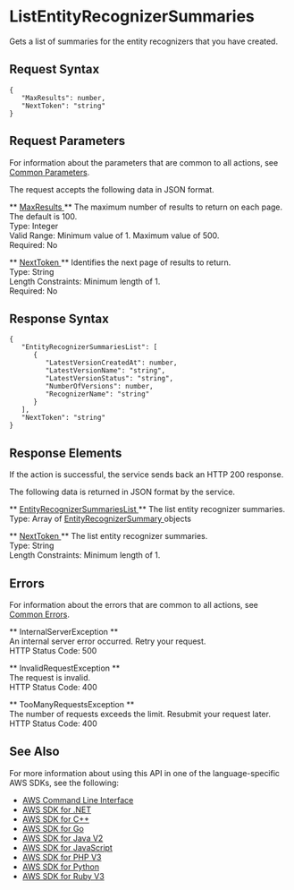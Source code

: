 # ListEntityRecognizerSummaries<a name="API_ListEntityRecognizerSummaries"></a>

Gets a list of summaries for the entity recognizers that you have created\.

## Request Syntax<a name="API_ListEntityRecognizerSummaries_RequestSyntax"></a>

```
{
   "MaxResults": number,
   "NextToken": "string"
}
```

## Request Parameters<a name="API_ListEntityRecognizerSummaries_RequestParameters"></a>

For information about the parameters that are common to all actions, see [Common Parameters](CommonParameters.md)\.

The request accepts the following data in JSON format\.

 ** [ MaxResults ](#API_ListEntityRecognizerSummaries_RequestSyntax) **   <a name="comprehend-ListEntityRecognizerSummaries-request-MaxResults"></a>
The maximum number of results to return on each page\. The default is 100\.  
Type: Integer  
Valid Range: Minimum value of 1\. Maximum value of 500\.  
Required: No

 ** [ NextToken ](#API_ListEntityRecognizerSummaries_RequestSyntax) **   <a name="comprehend-ListEntityRecognizerSummaries-request-NextToken"></a>
Identifies the next page of results to return\.  
Type: String  
Length Constraints: Minimum length of 1\.  
Required: No

## Response Syntax<a name="API_ListEntityRecognizerSummaries_ResponseSyntax"></a>

```
{
   "EntityRecognizerSummariesList": [ 
      { 
         "LatestVersionCreatedAt": number,
         "LatestVersionName": "string",
         "LatestVersionStatus": "string",
         "NumberOfVersions": number,
         "RecognizerName": "string"
      }
   ],
   "NextToken": "string"
}
```

## Response Elements<a name="API_ListEntityRecognizerSummaries_ResponseElements"></a>

If the action is successful, the service sends back an HTTP 200 response\.

The following data is returned in JSON format by the service\.

 ** [ EntityRecognizerSummariesList ](#API_ListEntityRecognizerSummaries_ResponseSyntax) **   <a name="comprehend-ListEntityRecognizerSummaries-response-EntityRecognizerSummariesList"></a>
The list entity recognizer summaries\.  
Type: Array of [ EntityRecognizerSummary ](API_EntityRecognizerSummary.md) objects

 ** [ NextToken ](#API_ListEntityRecognizerSummaries_ResponseSyntax) **   <a name="comprehend-ListEntityRecognizerSummaries-response-NextToken"></a>
The list entity recognizer summaries\.  
Type: String  
Length Constraints: Minimum length of 1\.

## Errors<a name="API_ListEntityRecognizerSummaries_Errors"></a>

For information about the errors that are common to all actions, see [Common Errors](CommonErrors.md)\.

 ** InternalServerException **   
An internal server error occurred\. Retry your request\.  
HTTP Status Code: 500

 ** InvalidRequestException **   
The request is invalid\.  
HTTP Status Code: 400

 ** TooManyRequestsException **   
The number of requests exceeds the limit\. Resubmit your request later\.  
HTTP Status Code: 400

## See Also<a name="API_ListEntityRecognizerSummaries_SeeAlso"></a>

For more information about using this API in one of the language\-specific AWS SDKs, see the following:
+  [ AWS Command Line Interface](https://docs.aws.amazon.com/goto/aws-cli/comprehend-2017-11-27/ListEntityRecognizerSummaries) 
+  [ AWS SDK for \.NET](https://docs.aws.amazon.com/goto/DotNetSDKV3/comprehend-2017-11-27/ListEntityRecognizerSummaries) 
+  [ AWS SDK for C\+\+](https://docs.aws.amazon.com/goto/SdkForCpp/comprehend-2017-11-27/ListEntityRecognizerSummaries) 
+  [ AWS SDK for Go](https://docs.aws.amazon.com/goto/SdkForGoV1/comprehend-2017-11-27/ListEntityRecognizerSummaries) 
+  [ AWS SDK for Java V2](https://docs.aws.amazon.com/goto/SdkForJavaV2/comprehend-2017-11-27/ListEntityRecognizerSummaries) 
+  [ AWS SDK for JavaScript](https://docs.aws.amazon.com/goto/AWSJavaScriptSDK/comprehend-2017-11-27/ListEntityRecognizerSummaries) 
+  [ AWS SDK for PHP V3](https://docs.aws.amazon.com/goto/SdkForPHPV3/comprehend-2017-11-27/ListEntityRecognizerSummaries) 
+  [ AWS SDK for Python](https://docs.aws.amazon.com/goto/boto3/comprehend-2017-11-27/ListEntityRecognizerSummaries) 
+  [ AWS SDK for Ruby V3](https://docs.aws.amazon.com/goto/SdkForRubyV3/comprehend-2017-11-27/ListEntityRecognizerSummaries) 